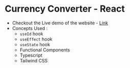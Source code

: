 # Currency Converter - React
- Checkout the Live demo of the website - [Link](https://react-currency-converter-pk.netlify.app/)
- Concepts Used :
  - `useId` hook
  - `useEffect` hook
  - `useState` hook
  - Functional Components
  - Typescript
  - Tailwind CSS
